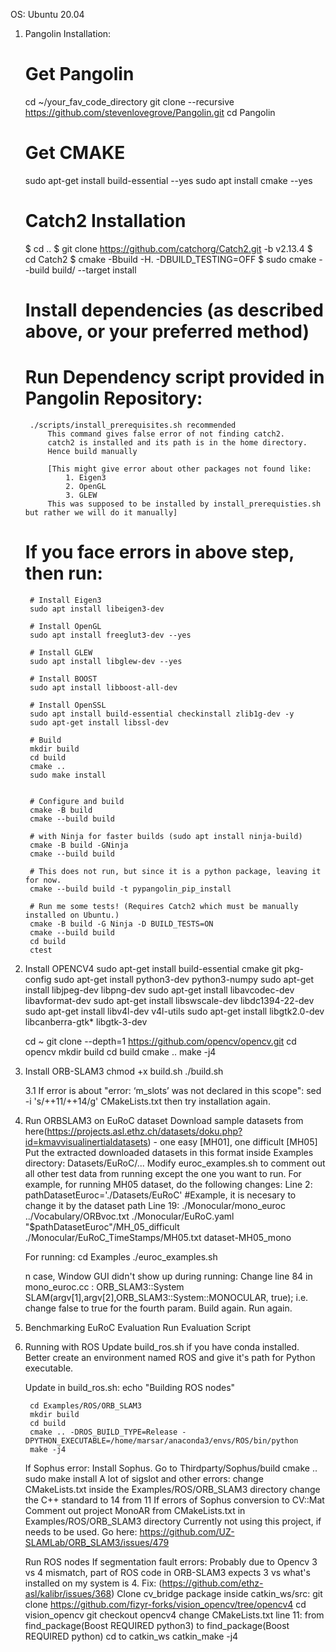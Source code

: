 OS: Ubuntu 20.04


1. Pangolin Installation:
	# Get Pangolin
	cd ~/your_fav_code_directory
	git clone --recursive https://github.com/stevenlovegrove/Pangolin.git
	cd Pangolin
	
	# Get CMAKE
	sudo apt-get install build-essential --yes
	sudo apt install cmake --yes
	
	# Catch2 Installation
	$ cd ..
	$ git clone https://github.com/catchorg/Catch2.git -b v2.13.4
	$ cd Catch2
	$ cmake -Bbuild -H. -DBUILD_TESTING=OFF
	$ sudo cmake --build build/ --target install 

	# Install dependencies (as described above, or your preferred method)
	
	# Run Dependency script provided in Pangolin Repository:
		./scripts/install_prerequisites.sh recommended
			This command gives false error of not finding catch2.
			catch2 is installed and its path is in the home directory.
			Hence build manually
			
			[This might give error about other packages not found like:
				1. Eigen3
				2. OpenGL
				3. GLEW
			This was supposed to be installed by install_prerequisties.sh but rather we will do it manually]
		
	# If you face errors in above step, then run:
		# Install Eigen3
		sudo apt install libeigen3-dev
		
		# Install OpenGL
		sudo apt install freeglut3-dev --yes
		
		# Install GLEW
		sudo apt install libglew-dev --yes
		
		# Install BOOST
		sudo apt install libboost-all-dev
		
		# Install OpenSSL
		sudo apt install build-essential checkinstall zlib1g-dev -y
		sudo apt-get install libssl-dev
		
		# Build
		mkdir build
		cd build
		cmake ..
		sudo make install
		

		# Configure and build
		cmake -B build
		cmake --build build

		# with Ninja for faster builds (sudo apt install ninja-build)
		cmake -B build -GNinja
		cmake --build build

		# This does not run, but since it is a python package, leaving it for now.
		cmake --build build -t pypangolin_pip_install

		# Run me some tests! (Requires Catch2 which must be manually installed on Ubuntu.)
		cmake -B build -G Ninja -D BUILD_TESTS=ON
		cmake --build build
		cd build
		ctest
		
	
2. Install OPENCV4
	sudo apt-get install build-essential cmake git pkg-config
	sudo apt-get install python3-dev python3-numpy
	sudo apt-get install libjpeg-dev libpng-dev
	sudo apt-get install libavcodec-dev libavformat-dev
	sudo apt-get install libswscale-dev libdc1394-22-dev
	sudo apt-get install libv4l-dev v4l-utils
	sudo apt-get install libgtk2.0-dev libcanberra-gtk* libgtk-3-dev


	cd ~
	git clone --depth=1 https://github.com/opencv/opencv.git
	cd opencv
	mkdir build
	cd build
	cmake ..
	make -j4

3. Install ORB-SLAM3
	chmod +x build.sh
	./build.sh
	
	3.1 If error is about "error: ‘m_slots’ was not declared in this scope":
		sed -i 's/++11/++14/g' CMakeLists.txt
		then try installation again.
	
4. Run ORBSLAM3 on EuRoC dataset
	Download sample datasets from here(https://projects.asl.ethz.ch/datasets/doku.php?id=kmavvisualinertialdatasets) - one easy [MH01], one difficult [MH05]
	Put the extracted downloaded datasets in this format inside Examples directory:
		Datasets/EuRoC/...
	Modify euroc_examples.sh to comment out all other test data from running except the one you want to run. 
		For example, for running MH05 dataset, do the following changes:
			Line 2: pathDatasetEuroc='./Datasets/EuRoC' #Example, it is necesary to change it by the dataset path
			Line 19: ./Monocular/mono_euroc ../Vocabulary/ORBvoc.txt ./Monocular/EuRoC.yaml "$pathDatasetEuroc"/MH_05_difficult ./Monocular/EuRoC_TimeStamps/MH05.txt dataset-MH05_mono
	
	For running:
		cd Examples
		./euroc_examples.sh
	
	n case, Window GUI didn't show up during running:
		Change line 84 in mono_euroc.cc :     ORB_SLAM3::System SLAM(argv[1],argv[2],ORB_SLAM3::System::MONOCULAR, true);
			i.e. change false to true for the fourth param.
	Build again.
	Run again.

5. Benchmarking EuRoC Evaluation
	Run Evaluation Script
	
6. Running with ROS
	Update build_ros.sh if you have conda installed.
	Better create an environment named ROS and give it's path for Python executable.
	
	Update in build_ros.sh:
		echo "Building ROS nodes"

		cd Examples/ROS/ORB_SLAM3
		mkdir build
		cd build
		cmake .. -DROS_BUILD_TYPE=Release -DPYTHON_EXECUTABLE=/home/marsar/anaconda3/envs/ROS/bin/python
		make -j4
	If Sophus error:
		Install Sophus.
		Go to Thirdparty/Sophus/build
		cmake ..
		sudo make install
	A lot of sigslot and other errors:
		change CMakeLists.txt inside the Examples/ROS/ORB_SLAM3 directory
		change the C++ standard to 14 from 11
	If errors of Sophus conversion to CV::Mat
		Comment out project MonoAR from CMakeLists.txt in Examples/ROS/ORB_SLAM3 directory
		Currently not using this project, if needs to be used. Go here: https://github.com/UZ-SLAMLab/ORB_SLAM3/issues/479
	
	Run ROS nodes
		If segmentation fault errors:
		 Probably due to Opencv 3 vs 4 mismatch, part of ROS code in ORB-SLAM3 expects 3 vs what's installed on my system is 4.
		Fix:
		(https://github.com/ethz-asl/kalibr/issues/368)
		 Clone cv_bridge package inside catkin_ws/src:
		 	git clone https://github.com/fizyr-forks/vision_opencv/tree/opencv4
			cd vision_opencv
			git checkout opencv4
		 change CMakeLists.txt line 11:
			 from     find_package(Boost REQUIRED python3)
			 to     find_package(Boost REQUIRED python)
		cd to catkin_ws
		catkin_make -j4
		
